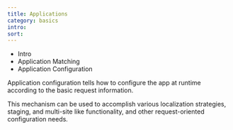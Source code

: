 ```yaml
---
title: Applications
category: basics
intro: 
sort: 
---
```


- Intro
- Application Matching
- Application Configuration

Application configuration tells how to configure the app at runtime according to the basic request information.

This mechanism can be used to accomplish various localization strategies, staging, and multi-site like functionality, and other request-oriented configuration needs.
